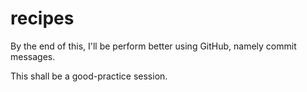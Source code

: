 # recipes
By the end of this, I'll be perform better using GitHub, namely commit messages.

This shall be a good-practice session.